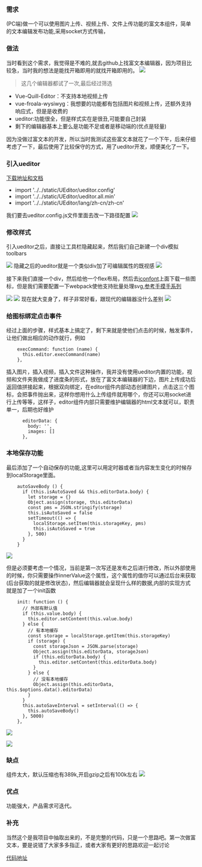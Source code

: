 ### 需求
(PC端)做一个可以使用图片上传、视频上传、文件上传功能的富文本组件，简单的文本编辑发布功能,采用socket方式传输，

### 做法
当时看到这个需求，我觉得是不难的,就去github上找富文本编辑器，因为项目比较急，当时我的想法是能找开箱即用的就找开箱即用的。
![](https://user-gold-cdn.xitu.io/2018/2/5/1616576bbc964482?w=1368&h=808&f=png&s=176492)

> 这几个编辑器都试了一次,最后经过筛选
*  Vue-Quill-Editor：不支持本地视频上传
*  vue-froala-wysiwyg：我想要的功能都有包括图片和视频上传，还额外支持响应式，但是是收费的
*  ueditor:功能很全，但是样式实在是很丑,可能要自己封装
* 剩下的编辑器基本上要么是功能不足或者是移动端的(优点是轻量)

因为没做过富文本的开发，所以当时我测试这些富文本就花了一个下午，后来仔细考虑了一下，最后使用了比较保守的方式，用了ueditor开发，顺便美化了一下。
### 引入ueditor
[下载地址和文档](http://ueditor.baidu.com/website/)
* import '../../static/UEditor/ueditor.config'
* import '../../static/UEditor/ueditor.all.min'
* import '../../static/UEditor/lang/zh-cn/zh-cn'

我们要去ueditor.config.js文件里面去改一下路径配置
![](https://user-gold-cdn.xitu.io/2018/2/6/1616934f9b689418)
### 修改样式
引入ueditor之后，直接让工具栏隐藏起来，然后我们自己新建一个div模拟toolbars

![](https://user-gold-cdn.xitu.io/2018/2/6/16168e88857fa516?w=573&h=271&f=png&s=13519)
隐藏之后的ueditor就是一个类似div加了可编辑属性的既视感
![](https://user-gold-cdn.xitu.io/2018/2/6/16168e9a1edffea9?w=1174&h=543&f=png&s=15606)

接下来我们直接一个div，然后给他一个flex布局，然后去[iconfont](http://www.iconfont.cn/)上面下载一些图标，但是我们需要配置一下webpack使他支持批量处理svg,[参考手摸手系列](https://juejin.im/post/59bb864b5188257e7a427c09)

![](https://user-gold-cdn.xitu.io/2018/2/6/161693efdeb8898d?w=835&h=461&f=png&s=37784)
![](https://user-gold-cdn.xitu.io/2018/2/6/16168ecf9edc8985?w=877&h=311&f=png&s=48132)
现在就大变身了，样子非常好看，跟现代的编辑器没什么差别
![](https://user-gold-cdn.xitu.io/2018/2/6/16168ed6e7c30bcb?w=1190&h=601&f=png&s=20273)
### 给图标绑定点击事件
经过上面的步骤，样式基本上搞定了，剩下来就是使他们点击的时候，触发事件，让他们做出相应的动作就行，例如
```
    execCommand: function (name) {
      this.editor.execCommand(name)
    },
```
插入图片，插入视频，插入文件这种操作，我并没有使用ueditor内置的功能，视频和文件夹我做成了进度条的形式，放在了富文本编辑器的下边，图片上传成功后返回值拼接起来，根据双向绑定，在editor组件内部动态创建图片，点击这三个图标，会把事件抛出来，这样你想用什么上传组件就用哪个，你还可以用socket进行上传等等，这样子，editor组件内部只需要维护编辑器的html文本就可以，职责单一，后期也好维护
```
      editorData: {
        body: '',
        images: []
      },
```

### 本地保存功能
最后添加了一个自动保存的功能,这里可以用定时器或者当内容发生变化的时候存到localStorage里面。
```
    autoSaveBody () {
      if (this.isAutoSaved && this.editorData.body) {
        let storage = {}
        Object.assign(storage, this.editorData)
        const pms = JSON.stringify(storage)
        this.isAutoSaved = false
        setTimeout(() => {
          localStorage.setItem(this.storageKey, pms)
          this.isAutoSaved = true
        }, 500)
      }
    }
```



![](https://user-gold-cdn.xitu.io/2018/2/6/161699c063e31334?w=1245&h=606&f=png&s=20793)



但是必须要考虑一个情况，当前是第一次写还是发布之后进行修改，所以外部使用的时候，你只需要操作innerValue这个属性，这个属性的值你可以通过后台来获取(后台获取的就是修改状态)，然后编辑器就会呈现什么样的数据,内部的实现方式就是加了一个init函数
```
    init: function () {
      // 外部有默认值
      if (this.value.body) {
        this.editor.setContent(this.value.body)
      } else {
        // 有本地缓存
        const storage = localStorage.getItem(this.storageKey)
        if (storage) {
          const storageJson = JSON.parse(storage)
          Object.assign(this.editorData, storageJson)
          if (this.editorData.body) {
            this.editor.setContent(this.editorData.body)
          }
        } else {
          // 没有本地缓存
          Object.assign(this.editorData, this.$options.data().editorData)
        }
      }
      this.autoSaveInterval = setInterval(() => {
        this.autoSaveBody()
      }, 5000)
    },
```
![](https://user-gold-cdn.xitu.io/2018/2/6/16169341b9f27df1)

![](https://user-gold-cdn.xitu.io/2018/2/6/1616905fc037e2e9?w=485&h=310&f=png&s=13989)
### 缺点
组件太大，默认压缩也有389k,开启gzip之后有100k左右
![](https://user-gold-cdn.xitu.io/2018/2/6/16169374e15e4e1e?w=2026&h=1272&f=png&s=163507)
### 优点
功能强大，产品需求可迭代。
### 补充
当然这个是我项目中抽取出来的，不是完整的代码，只是一个思路吧。第一次做富文本，要是说错了大家多多指正，或者大家有更好的思路欢迎一起讨论

[代码地址](https://github.com/Faithree/vue-ueditor-beautify)